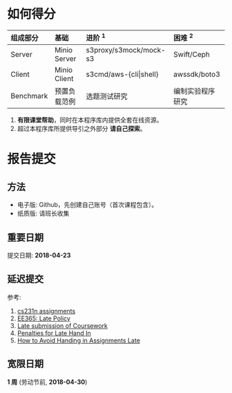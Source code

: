 # 如何得分

| 组成部分    | 基础               | 进阶 <sup>1</sup>       | 困难 <sup>2</sup>   |
| :---       | :---              | :---                   | :---                |
| Server     | Minio Server      | s3proxy/s3mock/mock-s3 | Swift/Ceph          |
| Client     | Minio Client      | s3cmd/aws-{cli\|shell} | awssdk/boto3        |
| Benchmark  | 预置负载范例        | 选题测试研究             | 编制实验程序研究       |

1. **有限课堂帮助**，同时在本程序库内提供全套在线资源。
2. 超过本程序库所提供导引之外部分 **请自己探索**。

# 报告提交

## 方法

* 电子版: Github，先创建自己账号（首次课程包含）。
* 纸质版: 请班长收集

## 重要日期

提交日期: **2018-04-23**

## 延迟提交

参考:

1. [cs231n assignments](http://vision.stanford.edu/teaching/cs231n/assignments.html)
2. [EE365: Late Policy](https://stanford.edu/class/ee365/late.html)
3. [Late submission of Coursework](https://www2.le.ac.uk/offices/sas2/assessments/late-submission)
4. [Penalties for Late Hand In](http://www.dcs.shef.ac.uk/intranet/teaching/public/assessment/latehandin.html)
5. [How to Avoid Handing in Assignments Late](https://www.wikihow.com/Avoid-Handing-in-Assignments-Late)

## 宽限日期

**1 周** (劳动节前, **2018-04-30**)
